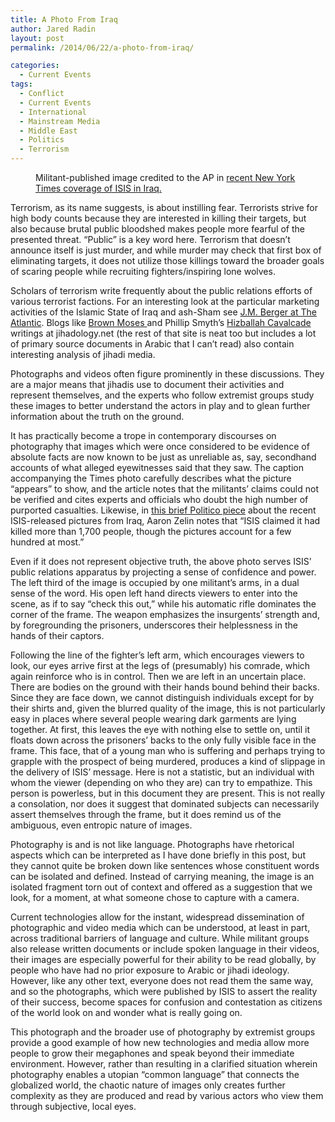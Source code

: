 ```yaml
---
title: A Photo From Iraq
author: Jared Radin
layout: post
permalink: /2014/06/22/a-photo-from-iraq/

categories:
  - Current Events
tags:
  - Conflict
  - Current Events
  - International
  - Mainstream Media
  - Middle East
  - Politics
  - Terrorism
---
```

<figure>
<img src="http://static01.nyt.com/images/2014/06/16/world/JP-IRAQ/JP-IRAQ-articleLarge.jpg" alt="" />
<figcaption>
Militant-published image credited to the AP in <a href="http://nyti.ms/UDstgZ">recent New York Times coverage of ISIS in Iraq.</a>
</figcaption>
</figure>

Terrorism, as its name suggests, is about instilling fear. Terrorists strive for high body counts because they are interested in killing their targets, but also because brutal public bloodshed makes people more fearful of the presented threat. &#8220;Public&#8221; is a key word here. Terrorism that doesn&#8217;t announce itself is just murder, and while murder may check that first box of eliminating targets, it does not utilize those killings toward the broader goals of scaring people while recruiting fighters/inspiring lone wolves.

<!--more-->

Scholars of terrorism write frequently about the public relations efforts of various terrorist factions. For an interesting look at the particular marketing activities of the Islamic State of Iraq and ash-Sham see [J.M. Berger at The Atlantic][2]. Blogs like [Brown Moses ][3]and Phillip Smyth&#8217;s [Hizballah Cavalcade][4] writings at jihadology.net (the rest of that site is neat too but includes a lot of primary source documents in Arabic that I can&#8217;t read) also contain interesting analysis of jihadi media.

Photographs and videos often figure prominently in these discussions. They are a major means that jihadis use to document their activities and represent themselves, and the experts who follow extremist groups study these images to better understand the actors in play and to glean further information about the truth on the ground.

It has practically become a trope in contemporary discourses on photography that images which were once considered to be evidence of absolute facts are now known to be just as unreliable as, say, secondhand accounts of what alleged eyewitnesses said that they saw. The caption accompanying the Times photo carefully describes what the picture &#8220;appears&#8221; to show, and the article notes that the militants&#8217; claims could not be verified and cites experts and officials who doubt the high number of purported casualties. Likewise, in [this brief Politico piece][5] about the recent ISIS-released pictures from Iraq, Aaron Zelin notes that &#8220;ISIS claimed it had killed more than 1,700 people, though the pictures account for a few hundred at most.&#8221;


Even if it does not represent objective truth, the above photo serves ISIS&#8217; public relations apparatus by projecting a sense of confidence and power. The left third of the image is occupied by one militant&#8217;s arms, in a dual sense of the word. His open left hand directs viewers to enter into the scene, as if to say “check this out,” while his automatic rifle dominates the corner of the frame. The weapon emphasizes the insurgents&#8217; strength and, by foregrounding the prisoners, underscores their helplessness in the hands of their captors.

Following the line of the fighter&#8217;s left arm, which encourages viewers to look, our eyes arrive first at the legs of (presumably) his comrade, which again reinforce who is in control. Then we are left in an uncertain place. There are bodies on the ground with their hands bound behind their backs. Since they are face down, we cannot distinguish individuals except for by their shirts and, given the blurred quality of the image, this is not particularly easy in places where several people wearing dark garments are lying together. At first, this leaves the eye with nothing else to settle on, until it floats down across the prisoners&#8217; backs to the only fully visible face in the frame. This face, that of a young man who is suffering and perhaps trying to grapple with the prospect of being murdered, produces a kind of slippage in the delivery of ISIS&#8217; message. Here is not a statistic, but an individual with whom the viewer (depending on who they are) can try to empathize. This person is powerless, but in this document they are present. This is not really a consolation, nor does it suggest that dominated subjects can necessarily assert themselves through the frame, but it does remind us of the ambiguous, even entropic nature of images.

Photography is and is not like language. Photographs have rhetorical aspects which can be interpreted as I have done briefly in this post, but they cannot quite be broken down like sentences whose constituent words can be isolated and defined. Instead of carrying meaning, the image is an isolated fragment torn out of context and offered as a suggestion that we look, for a moment, at what someone chose to capture with a camera.

Current technologies allow for the instant, widespread dissemination of photographic and video media which can be understood, at least in part, across traditional barriers of language and culture. While militant groups also release written documents or include spoken language in their videos, their images are especially powerful for their ability to be read globally, by people who have had no prior exposure to Arabic or jihadi ideology. However, like any other text, everyone does not read them the same way, and so the photographs, which were published by ISIS to assert the reality of their success, become spaces for confusion and contestation as citizens of the world look on and wonder what is really going on.

This photograph and the broader use of photography by extremist groups provide a good example of how new technologies and media allow more people to grow their megaphones and speak beyond their immediate environment. However, rather than resulting in a clarified situation wherein photography enables a utopian &#8220;common language&#8221; that connects the globalized world, the chaotic nature of images only creates further complexity as they are produced and read by various actors who view them through subjective, local eyes.

&nbsp;


 [2]: http://www.theatlantic.com/international/archive/2014/06/isis-iraq-twitter-social-media-strategy/372856/
 [3]: http://brown-moses.blogspot.co.uk/
 [4]: http://jihadology.net/hizballah-cavalcade/
 [5]: http://www.politico.com/magazine/story/2014/06/the-massacre-strategy-107954.html
